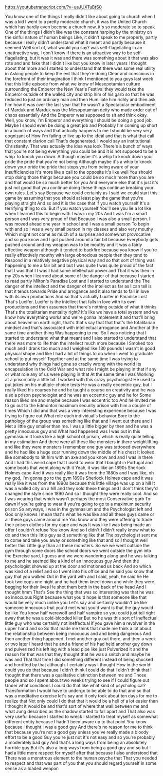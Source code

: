 https://youtubetranscript.com/?v=uaJUXTuBtS0

 You know one of the things I really didn't like about going to church when I was a kid I went to a pretty moderate church, it was the United Church which has hardly even become a church now, it's so moderate so to speak One of the things I didn't like was the constant harping by the ministry on the sinful nature of human beings Like, it didn't speak to me properly, partly because I really didn't understand what it meant and partly because it seemed Well sort of, what would you say? was self-flagellating in an unattractive way, I don't know if there is an attractive way to be self-flagellating, but it was it was and there was something about it that was also rote and and fake that I didn't like but you know in later years I thought about that more and I started to understand that there was some real utility in Asking people to keep the evil that they're doing Clear and conscious in the forefront of their imagination I think I mentioned to you guys last week that this little episode from what we know of Mesopotamian culture surrounding the Emperor the New Year's Festival they would take the Emperor outside of the walled city and strip him of his garb so that he was reduced to just an ordinary man and then Humiliate him richly and then ask him how it was over the last year that he wasn't a Spectacular embodiment of Marduk and Marduk was the Mesopotamian deity who made order out of chaos essentially And the Emperor was supposed to sit and think okay. Well, you know, I'm Emperor and everything I should be doing a good job. Maybe I should even be doing a great job and Probably I'm coming up short in a bunch of ways and that actually happens to me I should be very very cognizant of How I'm failing to live up to the ideal and that is what that call that constant clarion call That's degenerated. I would say an institutional Christianity. That was actually the idea was look There's a bunch of ways that you're not being everything you could be and it is not supposed to be a whip To knock you down. Although maybe it's a whip to knock down your pride the pride that you're not being Although maybe it's a whip to knock down your pride the pride that stops you from being aware of your insufficiencies It's more like a call to the opposite It's like well You should stop doing those things because you could be so much more than you are and that would be so much better for you And everyone else that it's just it's just not good that you continue doing these things continue breaking your own rules. Let's say Because we could certainly as I said we could start this game by assuming that you should at least play the game that you're playing straight And so and it is the case that if you watch yourself It's a terrifying thing to do. But if you watch yourself You'll see you lie a lot like when I learned this to begin with I was in my 20s And I was I'm a smart person and I was very proud of that Because I was also a small person. I was moved ahead one year in school and I was a small person To begin with and so I was a very small person in my classes and also very mouthy Which might not come as much of a surprise and somewhat provocative and so you know and I got pushed around a fair bit because Everybody gets pushed around and my weapon was to be mouthy and it was a fairly effective weapon although it tended to backfire because you know if you're really effectively mouthy with large obnoxious people then they tend to Respond in a relatively negative physical way and so that sort of thing was happening to me a fair bit and but I was quite I was quite proud of the fact that I was that I I was I had some intellectual power and That it was then in my 20s when I learned about some of the danger of that because I started to read partly Milton's Paradise Lost and I started to understand the The danger of the intellect and the danger of the intellect as far as I can tell is that it tends towards Pride and arrogance and it also tends to fall in love with its own productions And so that's actually Lucifer in Paradise Lost That's Lucifer. Lucifer is the intellect that falls in love with its own productions and then assumes that there's nothing outside of what it thinks That's the totalitarian mentality right? It's like we have a total system and we know how everything works and we're gonna implement it and that'll bring about heaven on earth right, that's that's say that that that's the totalitarian mindset and that's associated with intellectual arrogance and Another at the same time another thing Was happening to me. So I was noticing that I started to understand what that meant and I also started to understand that there was more to life than the intellect much more because I Smoked too much and I drank too much and I weighed like 130 pounds I wasn't in good physical shape and like I had a lot of things to do when I went to graduate school to put myself Together and at the same time I was trying to understand why things had gone so crazily wrong with the world Its encapsulation in the Cold War and what role I might be playing in that if any or what role any of us were playing in that At the same time I was Working at a prison only a little bit. I worked with this crazy psychologist He used to put jokes on his multiple-choice tests He was a really eccentric guy, but I really liked his courses he and he taught a course on creativity and he was also a prison psychologist and he was an eccentric guy and he for Some reason liked me and maybe because I was eccentric too And he invited me to go out to the Edmonton maximum security prison with him a couple of times Which I did and that was a very interesting experience because I was trying to figure out What role each individual's behavior Bore to the pathology of the group was something like that and I went out there and I Met a little guy smaller than me. I was a little bigger by then and he was a pretty innocuous guy and What had happened was I was out in this gymnasium It looks like a high school of prison, which is really quite telling in my estimation And there were all these like monsters in there weightlifting and like they were monsters I remember one guy was tattooed everywhere and he had like a huge scar running down the middle of his chest It looked like somebody to hit him with an axe and you know and and I was in there And I had this weird cape that I used to wear that I bought in Portugal and some boots that went along with it Yeah, it was like an 1890s Sherlock Holmes cape And it was really like it was from the 1880s and I was like, oh my god, I'm gonna go to the gym 1890s Sherlock Holmes cape and it was really like it was from the 1890s because this little village was up on a hill It was a walled city on a hill and they sold these things and I don't think they'd changed the style since 1890 And so I thought they were really cool. And so I was wearing that which wasn't perhaps the most Conservative garb To dawn if you're going to wear if you're going to go to a maximum security prison So anyways, I was in the gymnasium and the Psychologist left and God only knows I mean that's what he was like and all these guys came or all these guys came around me You know and they were offering to trade their prison clothes for my cape and was It was like I was being made an offer I couldn't refuse You know And so I didn't I didn't really know what to do and then this little guy said something like that The psychologist sent me to come and take you away or something like that and so I thought well better this Little guy than all these monsters. So we we went outside the gym through some doors like school doors we went outside the gym into the Exercise yard, I guess and we were wandering along and he was talking to me and he seemed like a kind of an innocuous guy And then the psychologist showed up at the door and motioned us back And so which was kind of a relief and so I went into his office and he said you know that guy that you walked Out in the yard with and I said, yeah, he said he He took two cops one night and he had them kneel down and while they were begging for their lives He shot them both in the back of the head And I thought hmm That's See the thing that was so interesting was that he was so innocuous Right because what you'd hope is that someone like that would be very much unlike you Let's say and certainly wouldn't be like someone innocuous that you'd met what you'd want is that the guy would be like You know half werewolf and half vampire so you could just tell right away that he was a cold-blooded killer But no he was this sort of ineffectual little guy who was certainly not ineffectual if you gave him a revolver in the upper hand and so So that made me think that made me think a lot about the relationship between being innocuous and and being dangerous And then another thing happened. I met another guy out there, and then a week or two later I heard that he and a friend of his had held another guy down and pulverized his left leg with a lead pipe like just Pulverized it and the reason for that was that they thought that he was a snitch and maybe he was and That that time I did something different instead of being shocked and horrified by that although. I certainly was I thought How in the world could you do that because I didn't think I could do that I didn't think that I thought that there was a qualitative distinction between me and Those people and so I spent about two weeks trying to see if I could figure out Under what conditions I could do that like what kind of psychological? Transformation I would have to undergo to be able to do that and so that was a meditative exercise let's say and it only took about ten days for me to realize that Not only could I do that that it would be a hell of a lot easier than I thought it would be and that's sort of where that wall between me and what Jung described as the shadow started to fall apart and That also was very useful because I started to wreck I started to treat myself as somewhat different entity because I hadn't been aware up to that point You know because I thought I was a good guy And there's no reason for me to think that because you're not a good guy unless you've really made a bloody effort to be a good Guy you're just not it's not easy and so you're probably a moderately bad guy And that's a long ways from being an absolutely horrible guy But it's also a long ways from being a good guy and so but I had a little more respect for myself after that because I also understood that There was a monstrous element to the human psyche that That you needed to respect and that was part of you that you should regard yourself in some sense as a loaded weapon